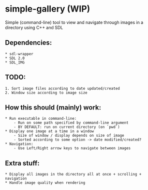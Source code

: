 # simple-gallery (WIP)
Simple (command-line) tool to view and navigate through images in a directory using C++ and SDL

## Dependencies:
    * sdl-wrapper
    * SDL 2.0
    * SDL_IMG

## TODO:
    1. Sort image files according to date updated/created
    2. Window size according to image size

## How this should (mainly) work:
    * Run executable in command-line:
        - Run on some path specified by command-line argument
        - BY DEFAULT: run on current directory (on `pwd`)
    * Display one image at a time in a window
        - Size of window / display depends on size of image
        - Sorted according to some option -> date modified/created?
    * Navigation:
        - Use Left/Right arrow keys to navigate between images

## Extra stuff:
    * Display all images in the directory all at once + scrolling + navigation
    * Handle image quality when rendering
